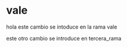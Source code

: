 # vale


hola
este cambio se intoduce en la rama vale

este otro cambio se introduce en tercera_rama